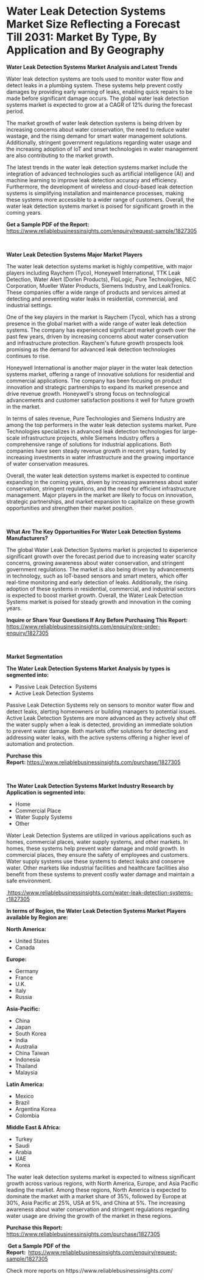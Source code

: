 <p><h1>Water Leak Detection Systems Market Size Reflecting a Forecast Till 2031: Market By Type, By Application and By Geography</h1></p><p><strong>Water Leak Detection Systems Market Analysis and Latest Trends</strong></p>
<p><p>Water leak detection systems are tools used to monitor water flow and detect leaks in a plumbing system. These systems help prevent costly damages by providing early warning of leaks, enabling quick repairs to be made before significant damage occurs. The global water leak detection systems market is expected to grow at a CAGR of 12% during the forecast period.</p><p>The market growth of water leak detection systems is being driven by increasing concerns about water conservation, the need to reduce water wastage, and the rising demand for smart water management solutions. Additionally, stringent government regulations regarding water usage and the increasing adoption of IoT and smart technologies in water management are also contributing to the market growth.</p><p>The latest trends in the water leak detection systems market include the integration of advanced technologies such as artificial intelligence (AI) and machine learning to improve leak detection accuracy and efficiency. Furthermore, the development of wireless and cloud-based leak detection systems is simplifying installation and maintenance processes, making these systems more accessible to a wider range of customers. Overall, the water leak detection systems market is poised for significant growth in the coming years.</p></p>
<p><strong>Get a Sample PDF of the Report:&nbsp;</strong> <a href="https://www.reliablebusinessinsights.com/enquiry/request-sample/1827305">https://www.reliablebusinessinsights.com/enquiry/request-sample/1827305</a></p>
<p>&nbsp;</p>
<p><strong>Water Leak Detection Systems Major Market Players</strong></p>
<p><p>The water leak detection systems market is highly competitive, with major players including Raychem (Tyco), Honeywell International, TTK Leak Detection, Water Alert (Dorlen Products), FloLogic, Pure Technologies, NEC Corporation, Mueller Water Products, Siemens Industry, and LeakTronics. These companies offer a wide range of products and services aimed at detecting and preventing water leaks in residential, commercial, and industrial settings.</p><p>One of the key players in the market is Raychem (Tyco), which has a strong presence in the global market with a wide range of water leak detection systems. The company has experienced significant market growth over the past few years, driven by increasing concerns about water conservation and infrastructure protection. Raychem's future growth prospects look promising as the demand for advanced leak detection technologies continues to rise.</p><p>Honeywell International is another major player in the water leak detection systems market, offering a range of innovative solutions for residential and commercial applications. The company has been focusing on product innovation and strategic partnerships to expand its market presence and drive revenue growth. Honeywell's strong focus on technological advancements and customer satisfaction positions it well for future growth in the market.</p><p>In terms of sales revenue, Pure Technologies and Siemens Industry are among the top performers in the water leak detection systems market. Pure Technologies specializes in advanced leak detection technologies for large-scale infrastructure projects, while Siemens Industry offers a comprehensive range of solutions for industrial applications. Both companies have seen steady revenue growth in recent years, fueled by increasing investments in water infrastructure and the growing importance of water conservation measures.</p><p>Overall, the water leak detection systems market is expected to continue expanding in the coming years, driven by increasing awareness about water conservation, stringent regulations, and the need for efficient infrastructure management. Major players in the market are likely to focus on innovation, strategic partnerships, and market expansion to capitalize on these growth opportunities and strengthen their market position.</p></p>
<p>&nbsp;</p>
<p><strong>What Are The Key Opportunities For Water Leak Detection Systems Manufacturers?</strong></p>
<p><p>The global Water Leak Detection Systems market is projected to experience significant growth over the forecast period due to increasing water scarcity concerns, growing awareness about water conservation, and stringent government regulations. The market is also being driven by advancements in technology, such as IoT-based sensors and smart meters, which offer real-time monitoring and early detection of leaks. Additionally, the rising adoption of these systems in residential, commercial, and industrial sectors is expected to boost market growth. Overall, the Water Leak Detection Systems market is poised for steady growth and innovation in the coming years.</p></p>
<p><strong>Inquire or Share Your Questions If Any Before Purchasing This Report:</strong> <a href="https://www.reliablebusinessinsights.com/enquiry/pre-order-enquiry/1827305">https://www.reliablebusinessinsights.com/enquiry/pre-order-enquiry/1827305</a></p>
<p>&nbsp;</p>
<p><strong>Market Segmentation</strong></p>
<p><strong>The Water Leak Detection Systems Market Analysis by types is segmented into:</strong></p>
<p><ul><li>Passive Leak Detection Systems</li><li>Active Leak Detection Systems</li></ul></p>
<p><p>Passive Leak Detection Systems rely on sensors to monitor water flow and detect leaks, alerting homeowners or building managers to potential issues. Active Leak Detection Systems are more advanced as they actively shut off the water supply when a leak is detected, providing an immediate solution to prevent water damage. Both markets offer solutions for detecting and addressing water leaks, with the active systems offering a higher level of automation and protection.</p></p>
<p><strong>Purchase this Report:&nbsp;</strong><a href="https://www.reliablebusinessinsights.com/purchase/1827305">https://www.reliablebusinessinsights.com/purchase/1827305</a></p>
<p>&nbsp;</p>
<p><strong>The Water Leak Detection Systems Market Industry Research by Application is segmented into:</strong></p>
<p><ul><li>Home</li><li>Commercial Place</li><li>Water Supply Systems</li><li>Other</li></ul></p>
<p><p>Water Leak Detection Systems are utilized in various applications such as homes, commercial places, water supply systems, and other markets. In homes, these systems help prevent water damage and mold growth. In commercial places, they ensure the safety of employees and customers. Water supply systems use these systems to detect leaks and conserve water. Other markets like industrial facilities and healthcare facilities also benefit from these systems to prevent costly water damage and maintain a safe environment.</p></p>
<p><a href="https://www.reliablebusinessinsights.com/water-leak-detection-systems-r1827305">&nbsp;https://www.reliablebusinessinsights.com/water-leak-detection-systems-r1827305</a></p>
<p><strong>In terms of Region, the Water Leak Detection Systems Market Players available by Region are:</strong></p>
<p>
    <p> <strong> North America: </strong>
        <ul>
            <li>United States</li>
            <li>Canada</li>
        </ul>
        </p> 
    <p> <strong> Europe: </strong>
        <ul>
            <li>Germany</li>
            <li>France</li>
            <li>U.K.</li>
            <li>Italy</li>
            <li>Russia</li>
        </ul>
        </p> 
    <p> <strong> Asia-Pacific: </strong>
        <ul>
            <li>China</li>
            <li>Japan</li>
            <li>South Korea</li>
            <li>India</li>
            <li>Australia</li>
            <li>China Taiwan</li>
            <li>Indonesia</li>
            <li>Thailand</li>
            <li>Malaysia</li>
        </ul>
        </p> 
    <p> <strong> Latin America: </strong>
        <ul>
            <li>Mexico</li>
            <li>Brazil</li>
            <li>Argentina Korea</li>
            <li>Colombia</li>
        </ul>
        </p> 
    <p> <strong> Middle East & Africa: </strong>
        <ul>
            <li>Turkey</li>
            <li>Saudi</li>
            <li>Arabia</li>
            <li>UAE</li>
            <li>Korea</li>
        </ul>
    </p>
    </p>
<p><p>The water leak detection systems market is expected to witness significant growth across various regions, with North America, Europe, and Asia Pacific leading the market. Among these regions, North America is expected to dominate the market with a market share of 35%, followed by Europe at 30%, Asia Pacific at 25%, USA at 5%, and China at 5%. The increasing awareness about water conservation and stringent regulations regarding water usage are driving the growth of the market in these regions.</p></p>
<p><strong>Purchase this Report: </strong><a href="https://www.reliablebusinessinsights.com/purchase/1827305">https://www.reliablebusinessinsights.com/purchase/1827305</a></p>
<p>&nbsp;<strong>Get a Sample PDF of the Report:&nbsp;&nbsp;</strong><a href="https://www.reliablebusinessinsights.com/enquiry/request-sample/1827305">https://www.reliablebusinessinsights.com/enquiry/request-sample/1827305</a></p>
<p><strong></strong></p>
<p>Check more reports on https://www.reliablebusinessinsights.com/</p>